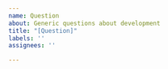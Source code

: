```yaml
---
name: Question
about: Generic questions about development
title: "[Question]"
labels: ''
assignees: ''

---
```



